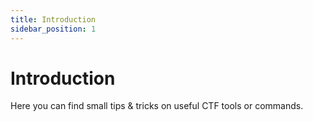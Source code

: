 ```yaml
---
title: Introduction
sidebar_position: 1
---
```


# Introduction

Here you can find small tips & tricks on useful CTF tools or commands.
